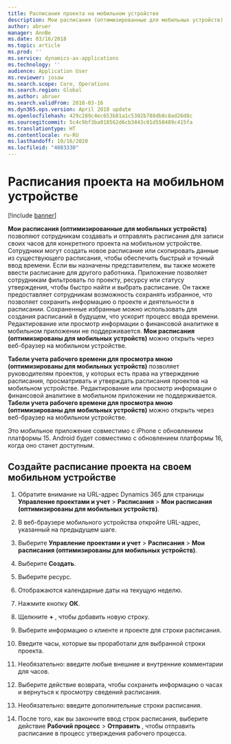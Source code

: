 ```yaml
---
title: Расписания проекта на мобильном устройстве
description: Мои расписания (оптимизированные для мобильных устройств) позволяют сотрудникам создавать и отправлять расписания для записи своих часов для конкретного проекта на мобильном устройстве.
author: abruer
manager: AnnBe
ms.date: 03/16/2018
ms.topic: article
ms.prod: ''
ms.service: dynamics-ax-applications
ms.technology: ''
audience: Application User
ms.reviewer: josaw
ms.search.scope: Core, Operations
ms.search.region: Global
ms.author: abruer
ms.search.validFrom: 2018-03-16
ms.dyn365.ops.version: April 2018 update
ms.openlocfilehash: 429c289c4ec653b81a1c5302b788db8c8ad26d8c
ms.sourcegitcommit: 5c4c9bf3ba018562d6cb3443c01d550489c415fa
ms.translationtype: HT
ms.contentlocale: ru-RU
ms.lasthandoff: 10/16/2020
ms.locfileid: "4083330"
---
```

# <a name="project-timesheets-on-a-mobile-device"></a>Расписания проекта на мобильном устройстве

[!include [banner](../includes/banner.md)]

**Мои расписания (оптимизированные для мобильных устройств)** позволяют сотрудникам создавать и отправлять расписания для записи своих часов для конкретного проекта на мобильном устройстве. Сотрудники могут создать новое расписание или скопировать данные из существующего расписания, чтобы обеспечить быстрый и точный ввод времени. Если вы назначены представителем, вы также можете ввести расписание для другого работника. Приложение позволяет сотрудникам фильтровать по проекту, ресурсу или статусу утверждения, чтобы быстро найти и выбрать расписание. Он также предоставляет сотрудникам возможность сохранять избранное, что позволяет сохранить информацию о проекте и деятельности в расписании. Сохраненные избранные можно использовать для создания расписаний в будущем, что ускорит процесс ввода времени. Редактирование или просмотр информации о финансовой аналитике в мобильном приложении не поддерживается. **Мои расписания (оптимизированы для мобильных устройств)** можно открыть через веб-браузер на мобильном устройстве.

**Табели учета рабочего времени для просмотра мною (оптимизированы для мобильных устройств)** позволяет руководителям проектов, у которых есть права на утверждение расписания, просматривать и утверждать расписания проектов на мобильном устройстве. Редактирование или просмотр информации о финансовой аналитике в мобильном приложении не поддерживается. **Табели учета рабочего времени для просмотра мною (оптимизированы для мобильных устройств)** можно открыть через веб-браузер на мобильном устройстве.

Это мобильное приложение совместимо с iPhone с обновлением платформы 15.
Android будет совместимо с обновлением платформы 16, когда оно станет доступным.

## <a name="create-a-project-timesheet-on-your-mobile-device"></a>Создайте расписание проекта на своем мобильном устройстве

1.  Обратите внимание на URL-адрес Dynamics 365 для страницы **Управление проектами и учет** \> **Расписания** \> **Мои расписания (оптимизированы для мобильных устройств)**.

2.  В веб-браузере мобильного устройства откройте URL-адрес, указанный на предыдущем шаге.
 
3.  Выберите **Управление проектами и учет** \> **Расписания** \> **Мои расписания (оптимизированы для мобильных устройств)**.

4.  Выберите **Создать**.

5.  Выберите ресурс.

6.  Отображаются календарные даты на текущую неделю.

7.  Нажмите кнопку **ОК**.

8.  Щелкните **+** , чтобы добавить новую строку.

9.  Выберите информацию о клиенте и проекте для строки расписания.

10. Введите часы, которые вы проработали для выбранной строки проекта.

11. Необязательно: введите любые внешние и внутренние комментарии для часов.

12. Выберите действие возврата, чтобы сохранить информацию о часах и вернуться к просмотру сведений расписания.

13. Необязательно: введите дополнительные строки расписания.

14. После того, как вы закончите ввод строк расписания, выберите действие **Рабочий процесс** \> **Отправить** , чтобы отправить расписание в процесс утверждения рабочего процесса.
